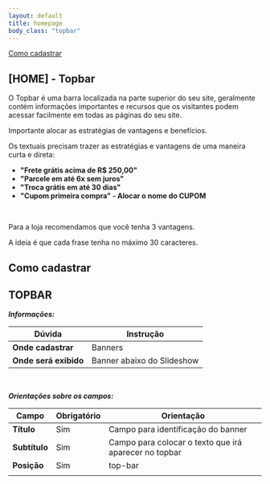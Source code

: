 ```yaml
---
layout: default
title: homepage
body_class: "topbar"
---
```


<div class="menu-flutuante">

<div>
  <a href="#como-cadastrar">Como cadastrar</a>
</div>

</div>

## [HOME] - Topbar


O Topbar é uma barra localizada na parte superior do seu site, geralmente contém informações importantes e recursos que os visitantes podem acessar facilmente em todas as páginas do seu site.

Importante alocar as estratégias de vantagens e benefícios. 

Os textuais precisam trazer as estratégias e vantagens de uma maneira curta e direta:



- **"Frete grátis acima de R$ 250,00"**
- **"Parcele em até 6x sem juros"** 
- **"Troca grátis em até 30 dias"** 
- **"Cupom primeira compra" - Alocar o nome do CUPOM**
<br>

Para a loja recomendamos que você tenha 3 vantagens.

A ideia é que cada frase tenha no máximo 30 caracteres. 

## Como cadastrar

## TOPBAR

**_Informações:_**

| Dúvida                | Instrução                                                        |
| --------------------- | ---------------------------------------------------------------- |
| **Onde cadastrar**    | Banners                                                          |
| **Onde será exibido** | Banner abaixo do Slideshow |


&nbsp;

**_Orientações sobre os campos:_**

| Campo               | Obrigatório	         | Orientação                                                            |
| ------------------- | ------------------- | --------------------------------------------------------------------- |
| **Título**          | Sim      | Campo para identificação do banner                         |
| **Subtítulo**        | Sim | Campo para colocar o texto que irá aparecer no topbar                |
| **Posição**             | Sim | top-bar                     |
                             |


